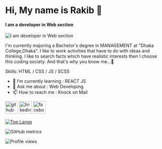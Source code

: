 # Hi, My name is Rakib 👋 
#### I am a developer in Web  section
![I am developer in Web  section](https://media.licdn.com/dms/image/D5616AQGrTrxjw_2nhg/profile-displaybackgroundimage-shrink_350_1400/0/1674933708731?e=1680134400&v=beta&t=oaqfQugrw8FjWBhIpdD0P83iKjnmfyWmynyLbLVxVf0)

I'm currently majoring a Bachelor's degree in MANAGEMENT at "Dhaka College,Dhaka". 
I like to work activities that have to do with ideas and thinking. I like to search facts which have realistic interests then I choose this coding society. 
And that's why you know me...😬

Skills: HTML / CSS / JS / SCSS

- 🌱 I’m currently learning : REACT JS 
- 💬 Ask me about : Web Developing 
- 📫 How to reach me : Knock on Mail 


[<img src='https://cdn.jsdelivr.net/npm/simple-icons@3.0.1/icons/github.svg' alt='github' height='40'>](https://github.com/Rakib0061)  [<img src='https://cdn.jsdelivr.net/npm/simple-icons@3.0.1/icons/linkedin.svg' alt='linkedin' height='40'>](https://www.linkedin.com/in/rakibul-islam-567353194///)  [<img src='https://cdn.jsdelivr.net/npm/simple-icons@3.0.1/icons/facebook.svg' alt='facebook' height='40'>](https://www.facebook.com/Rhythm0061)  


[![Top Langs](https://github-readme-stats.vercel.app/api/top-langs/?username=Rakib0061)](https://github.com/anuraghazra/github-readme-stats)

![GitHub metrics](https://metrics.lecoq.io/Rakib0061)  

![Profile views](https://gpvc.arturio.dev/Rakib0061)  
